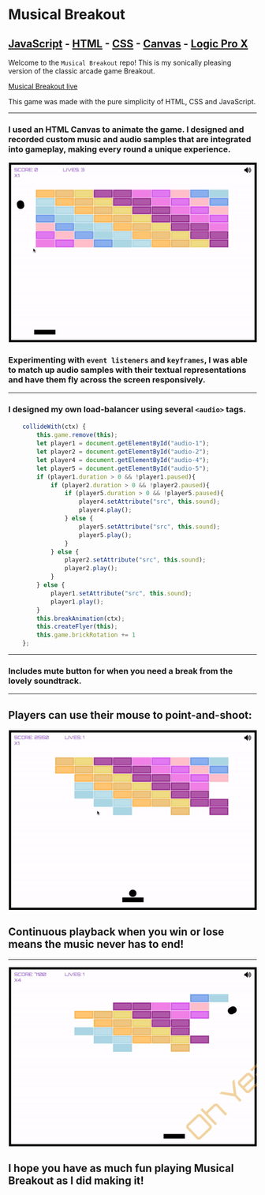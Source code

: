 # Musical Breakout
## [JavaScript](https://www.javascript.com/) - [HTML](https://developer.mozilla.org/en-US/docs/Web/HTML) - [CSS](https://developer.mozilla.org/en-US/docs/Web/CSS) - [Canvas](https://developer.mozilla.org/en-US/docs/Web/API/Canvas_API) - [Logic Pro X](https://www.apple.com/logic-pro/)

Welcome to the `Musical Breakout` repo! This is my sonically pleasing version of the classic arcade game Breakout.

[Musical Breakout live](https://donaldbatryn.github.io/Musical_Breakout/)

This game was made with the pure simplicity of HTML, CSS and JavaScript.

---------------------

### I used an HTML Canvas to animate the game. I designed and recorded custom music and audio samples that are integrated into gameplay, making every round a unique experience.


![game_example](img/IntroGif.gif)

### Experimenting with `event listeners` and `keyframes`, I was able to match up audio samples with their textual representations and have them fly across the screen responsively.
---------------------

### I designed my own load-balancer using several `<audio>` tags. 

``` javascript
    collideWith(ctx) {
        this.game.remove(this);
        let player1 = document.getElementById("audio-1");
        let player2 = document.getElementById("audio-2");
        let player4 = document.getElementById("audio-4");
        let player5 = document.getElementById("audio-5");
        if (player1.duration > 0 && !player1.paused){
            if (player2.duration > 0 && !player2.paused){
                if (player5.duration > 0 && !player5.paused){
                    player4.setAttribute("src", this.sound);
                    player4.play();
                } else {
                    player5.setAttribute("src", this.sound);
                    player5.play();
                }
            } else {
                player2.setAttribute("src", this.sound);
                player2.play();
            }
        } else {
            player1.setAttribute("src", this.sound);
            player1.play();
        }
        this.breakAnimation(ctx);
        this.createFlyer(this);
        this.game.brickRotation += 1
    };
```
----------------

### Includes mute button for when you need a break from the lovely soundtrack.
----------------

## Players can use their mouse to point-and-shoot:

![mute_point_example](img/MutePointGif.gif)

## Continuous playback when you win or lose means the music never has to end!
---------------
![game_over_example](img/GameOverGif.gif)

## I hope you have as much fun playing Musical Breakout as I did making it!